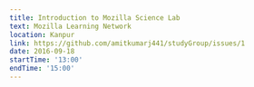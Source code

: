 ```yaml
---
title: Introduction to Mozilla Science Lab
text: Mozilla Learning Network
location: Kanpur
link: https://github.com/amitkumarj441/studyGroup/issues/1
date: 2016-09-18
startTime: '13:00'
endTime: '15:00'
---
```

